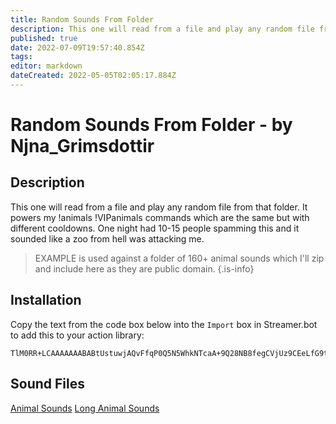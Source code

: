 ```yaml
---
title: Random Sounds From Folder
description: This one will read from a file and play any random file from that folder.
published: true
date: 2022-07-09T19:57:40.854Z
tags: 
editor: markdown
dateCreated: 2022-05-05T02:05:17.884Z
---
```


# Random Sounds From Folder - by Njna_Grimsdottir
## Description
This one will read from a file and play any random file from that folder.  It powers my !animals !VIPanimals commands which are the same but with different cooldowns.  One night had 10-15 people spamming this and it sounded like a zoo from hell was attacking me.
>EXAMPLE is used against a folder of 160+ animal sounds which I'll zip and include here as they are public domain.
{.is-info}

## Installation

Copy the text from the code box below into the `Import` box in Streamer.bot to add this to your action library:

```
TlM0RR+LCAAAAAAABABtUstuwjAQvFfqP0Q5N5WhkNTcaA+9Q28NB8fegCVjUz9CEeLfG9tCeXFydmY93tnJ9fkpSdIGtOFKpqtk9hIASY7QVmkaS0JtS5sW+fF1klzj0VKc+T4GGAOp3jOcM5It5jXKyLJA2aIAVMEbrRhBUStc+nXgvL50QnQoSFIJ8HpWO+jw+zAbIpk6riU/ErFVTrKe4l4rd5ooEnEmF7Nx3llNhOmJ6igWjE1ZqiR1WoO0U26yjMFCQguDhtOJwUDVSjDQ3s52VZbfZ27pYW0MWFOWa8e4ao/OoUlHt7nk5vABtdLwqaTl0nG5H28stDZKuLA39JrnQ0pDa87wBibmepHmmFYYimU2q3OcLdCsaiPFywzliFCYkzmu6Wi6M/D9wYYn0ZCxl5N/rBiiD0OLI0gGf16oQ2/3z904ii8vE/LY9RMUgpwMsB4bySAUO+OPeCdv/3sFSxMNAwAA
```
## Sound Files
[Animal Sounds](https://cdn.discordapp.com/attachments/878288822620782612/882443665325326386/AnimalSounds.zip)
[Long Animal Sounds](https://cdn.discordapp.com/attachments/878288822620782612/882443743863664701/LongAnimalSounds.zip)